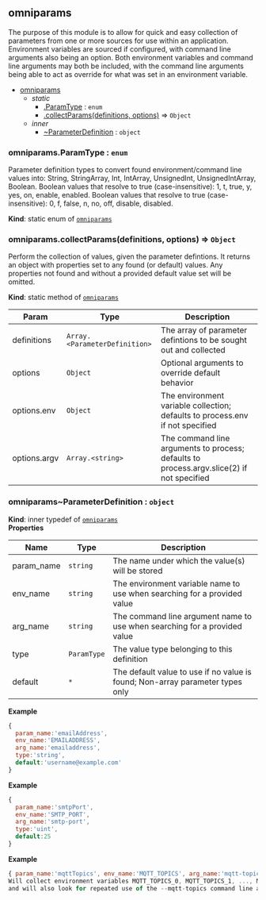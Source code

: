 <a name="module_omniparams"></a>

## omniparams
The purpose of this module is to allow for quick and easy collection of parameters from one or more sources
for use within an application.
Environment variables are sourced if configured, with command line arguments also being an option.
Both environment variables and command line arguments may both be included, with the command line arguments 
being able to act as override for what was set in an environment variable.


* [omniparams](#module_omniparams)
    * _static_
        * [.ParamType](#module_omniparams.ParamType) : <code>enum</code>
        * [.collectParams(definitions, options)](#module_omniparams.collectParams) ⇒ <code>Object</code>
    * _inner_
        * [~ParameterDefinition](#module_omniparams..ParameterDefinition) : <code>object</code>

<a name="module_omniparams.ParamType"></a>

### omniparams.ParamType : <code>enum</code>
Parameter definition types to convert found environment/command line values into: 
String, StringArray, Int, IntArray, UnsignedInt, UnsignedIntArray, Boolean.
Boolean values that resolve to true (case-insensitive): 1, t, true, y, yes, on, enable, enabled.
Boolean values that resolve to true (case-insensitive): 0, f, false, n, no, off, disable, disabled.

**Kind**: static enum of [<code>omniparams</code>](#module_omniparams)  
<a name="module_omniparams.collectParams"></a>

### omniparams.collectParams(definitions, options) ⇒ <code>Object</code>
Perform the collection of values, given the parameter defintions. It returns an object with properties set
to any found (or default) values. Any properties not found and without a provided default value set will be omitted.

**Kind**: static method of [<code>omniparams</code>](#module_omniparams)  

| Param | Type | Description |
| --- | --- | --- |
| definitions | <code>Array.&lt;ParameterDefinition&gt;</code> | The array of parameter defintions to be sought out and collected |
| options | <code>Object</code> | Optional arguments to override default behavior |
| options.env | <code>Object</code> | The environment variable collection; defaults to process.env if not specified |
| options.argv | <code>Array.&lt;string&gt;</code> | The command line arguments to process; defaults to process.argv.slice(2) if not specified |

<a name="module_omniparams..ParameterDefinition"></a>

### omniparams~ParameterDefinition : <code>object</code>
**Kind**: inner typedef of [<code>omniparams</code>](#module_omniparams)  
**Properties**

| Name | Type | Description |
| --- | --- | --- |
| param_name | <code>string</code> | The name under which the value(s) will be stored |
| env_name | <code>string</code> | The environment variable name to use when searching for a provided value |
| arg_name | <code>string</code> | The command line argument name to use when searching for a provided value |
| type | <code>ParamType</code> | The value type belonging to this definition |
| default | <code>\*</code> | The default value to use if no value is found; Non-array parameter types only |

**Example**  
```js
{
  param_name:'emailAddress',
  env_name:'EMAILADDRESS',
  arg_name:'emailaddress',
  type:'string',
  default:'username@example.com'
}
```
**Example**  
```js
{
  param_name:'smtpPort',
  env_name:'SMTP_PORT',
  arg_name:'smtp-port',
  type:'uint',
  default:25
}
```
**Example**  
```js
{ param_name:'mqttTopics', env_name:'MQTT_TOPICS', arg_name:'mqtt-topics', type:'string[]' }
Will collect environment variables MQTT_TOPICS_0, MQTT_TOPICS_1, ..., MQTT_TOPICS_N
and will also look for repeated use of the --mqtt-topics command line argument.
```
